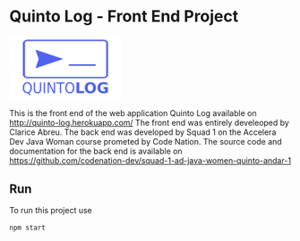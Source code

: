 # Quinto Log - Front End Project
<img src="https://github.com/clariceabreu/FrontendQuintoLog/blob/master/public/logo-quintolog.png?raw=true" alt="logo" width="200"/>

This is the front end of the web application Quinto Log available on http://quinto-log.herokuapp.com/
The front end was entirely develeoped by Clarice Abreu.
The back end was developed by Squad 1 on the Accelera Dev Java Woman course prometed by Code Nation. The source code and documentation for the back end is available on https://github.com/codenation-dev/squad-1-ad-java-women-quinto-andar-1

## Run
To run this project use 
```
npm start
```

